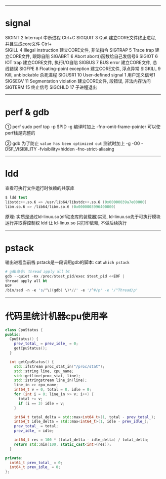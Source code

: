 --------------------------------------------------------------------------------------------------------------
# signal
SIGINT       2     Interrupt                            中断进程 Ctrl+C
SIGQUIT      3     Quit                                 建立CORE文件终止进程, 并且生成core文件 Ctrl+\
SIGILL       4     Illegal instruction                  建立CORE文件, 非法指令
SIGTRAP      5     Trace trap                           建立CORE文件, 跟踪自陷
SIGABRT      6     Abort                                abort()函数给自己发信号6
SIGIOT       6     IOT trap                             建立CORE文件, 执行I/O自陷
SIGBUS       7     BUS error                            建立CORE文件, 总线错误
SIGFPE       8     Floating-point exception             建立CORE文件, 浮点异常
SIGKILL      9     Kill, unblockable                    杀死进程
SIGUSR1      10    User-defined signal 1                用户定义信号1
SIGSEGV      11    Segmentation violation               建立CORE文件, 段错误, 非法内存访问
SIGTERM      15                                         终止信号
SIGCHLD      17                                         子进程退出


--------------------------------------------------------------------------------------------------------------
# perf & gdb

① perf
sudo perf top -p $PID -g
编译时加上 -fno-omit-frame-pointer 可以使perf栈是完整的

② gdb
为了防止 `value has been optimized out`
测试时加上 -g -O0 -DSF_VISIBILITY -fvisibility=hidden -fno-strict-aliasing


--------------------------------------------------------------------------------------------------------------
# ldd
查看可执行文件运行时依赖的共享库
~~~s
$ ldd test
libstdc++.so.6 => /usr/lib64/libstdc++.so.6 (0x00000039a7e00000)
libm.so.6 => /lib64/libm.so.6 (0x0000003996400000)
~~~
原理:
  实质是通过ld-linux.so(elf动态库的装载器)实现, ld-linux.so先于可执行模块运行并取得控制权
  ldd 让 ld-linux.so 只打印依赖, 不做后续执行


--------------------------------------------------------------------------------------------------------------
# pstack
输出进程当前栈
pstack是一段调用gdb的脚本: cat `which pstack`
~~~s
# gdb命令: thread apply all bt
gdb --quiet -nx /proc/$test_pid/exec $test_pid <<EOF |
thread apply all bt
EOF
/bin/sed -n -e 's/^\((gdb) \)*//' -e '/^#/p' -e '/^Thread/p'
~~~


--------------------------------------------------------------------------------------------------------------
# 代码里统计机器cpu使用率
~~~c++
class CpuStatus {
public:
  CpuStatus() {
    prev_total_ = prev_idle_ = 0;
    getCpuStatus();
  }

  int getCpuStatus() {
    std::ifstream proc_stat_in("/proc/stat");
    std::string line, cpu_name;
    std::getline(proc_stat, line);
    std::istringstream line_in(line);
    line_in >> cpu_name;
    int64_t v = 0, total = 0, idle = 0;
    for (int i = 0; line_in >> v; i++) {
      total += v;
      if (i == 3) idle = v;
    }

    int64_t total_delta = std::max<int64_t>(1, total - prev_total_);
    int64_t idle_delta = std::max<int64_t>(1, idle - prev_idle_);
    prev_total_ = total;
    prev_idle_ = idle;

    int64_t res = 100 * (total_delta - idle_delta) / total_delta;
    return std::min(100, static_cast<int>(res));
  }

private:
  int64_t prev_total_ = 0;
  int64_t prev_idle_ = 0;
};
~~~